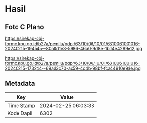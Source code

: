 # Hasil

## Foto C Plano

https://sirekap-obj-formc.kpu.go.id/b27a/pemilu/pdpr/63/10/06/10/01/6310061001016-20240215-194545--80a0d1e3-5986-46a0-9d8e-1bd4e4289e12.jpg

https://sirekap-obj-formc.kpu.go.id/b27a/pemilu/pdpr/63/10/06/10/01/6310061001016-20240215-173244--69ad3c70-ac59-4c4b-98bf-fca44910e98e.jpg


## Metadata

| Key        | Value               |
| ---------- | ------------------- |
| Time Stamp | 2024-02-25 06:03:38 |
| Kode Dapil | 6302                |



